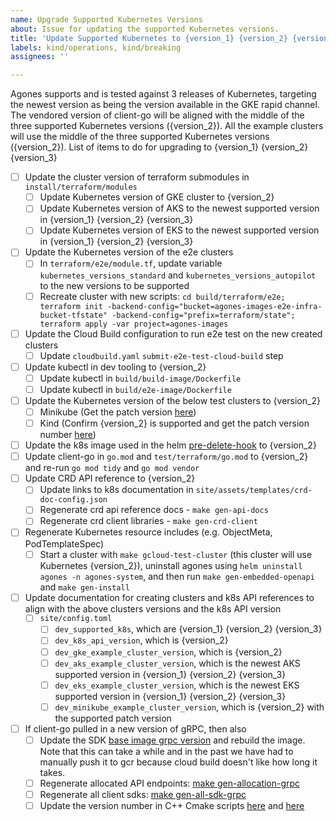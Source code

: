 ```yaml
---
name: Upgrade Supported Kubernetes Versions
about: Issue for updating the supported Kubernetes versions.
title: 'Update Supported Kubernetes to {version_1} {version_2} {version_3}'
labels: kind/operations, kind/breaking
assignees: ''

---
```


Agones supports and is tested against 3 releases of Kubernetes, targeting the newest version as being the version available in the GKE rapid channel. The vendored version of client-go will be aligned with the middle of the three supported Kubernetes versions ({version_2}). All the example clusters will use the middle of the three supported Kubernetes versions ({version_2}).
List of items to do for upgrading to {version_1} {version_2} {version_3}

- [ ] Update the cluster version of terraform submodules in `install/terraform/modules`
    - [ ] Update Kubernetes version of GKE cluster to {version_2}
    - [ ] Update Kubernetes version of AKS to the newest supported version in {version_1} {version_2} {version_3}
    - [ ] Update Kubernetes version of EKS to the newest supported version in {version_1} {version_2} {version_3}
- [ ] Update the Kubernetes version of the e2e clusters
    - [ ] In `terraform/e2e/module.tf`, update variable `kubernetes_versions_standard` and `kubernetes_versions_autopilot` to the new versions to be supported
    - [ ] Recreate cluster with new scripts: `cd build/terraform/e2e; terraform init -backend-config="bucket=agones-images-e2e-infra-bucket-tfstate" -backend-config="prefix=terraform/state"; terraform apply -var project=agones-images`
- [ ] Update the Cloud Build configuration to run e2e test on the new created clusters
    - [ ] Update `cloudbuild.yaml` `submit-e2e-test-cloud-build` step
- [ ] Update kubectl in dev tooling to {version_2}
    - [ ] Update kubectl in `build/build-image/Dockerfile`
    - [ ] Update kubectl in `build/e2e-image/Dockerfile`
- [ ] Update the Kubernetes version of the below test clusters to {version_2}
    - [ ] Minikube (Get the patch version [here](https://github.com/kubernetes/minikube/blob/master/CHANGELOG.md))
    - [ ] Kind (Confirm {version_2} is supported and get the patch version number [here](https://github.com/kubernetes-sigs/kind/releases))
- [ ] Update the k8s image used in the helm [pre-delete-hook](https://github.com/googleforgames/agones/blob/main/install/helm/agones/templates/hooks/pre_delete_hook.yaml) to {version_2}
- [ ] Update client-go in `go.mod` and `test/terraform/go.mod` to {version_2} and re-run `go mod tidy` and `go mod vendor`
- [ ] Update CRD API reference to {version_2}
    - [ ] Update links to k8s documentation in `site/assets/templates/crd-doc-config.json`
    - [ ] Regenerate crd api reference docs - `make gen-api-docs`
    - [ ] Regenerate crd client libraries - `make gen-crd-client`
- [ ] Regenerate Kubernetes resource includes (e.g. ObjectMeta, PodTemplateSpec)
    - [ ] Start a cluster with `make gcloud-test-cluster` (this cluster will use Kubernetes {version_2}), uninstall agones using `helm uninstall agones -n agones-system`, and then run  `make gen-embedded-openapi` and `make gen-install`
- [ ] Update documentation for creating clusters and k8s API references to align with the above clusters versions and the k8s API version
    - [ ] `site/config.toml`
        - [ ] `dev_supported_k8s`, which are {version_1} {version_2} {version_3}
        - [ ] `dev_k8s_api_version`, which is {version_2}
        - [ ] `dev_gke_example_cluster_version`, which is {version_2}
        - [ ] `dev_aks_example_cluster_version`, which is the newest AKS supported version in {version_1} {version_2} {version_3}
        - [ ] `dev_eks_example_cluster_version`, which is the newest EKS supported version in {version_1} {version_2} {version_3}
        - [ ] `dev_minikube_example_cluster_version`, which is {version_2} with the supported patch version
- [ ] If client-go pulled in a new version of gRPC, then also
    - [ ] Update the SDK [base image grpc version](https://github.com/googleforgames/agones/blob/main/build/includes/sdk.mk#L30) and rebuild the image. Note that this can take a while and in the past we have had to manually push it to gcr because cloud build doesn't like how long it takes.
    - [ ] Regenerate allocated API endpoints: [make gen-allocation-grpc](https://github.com/googleforgames/agones/blob/main/build/includes/allocation.mk#L55)
    - [ ] Regenerate all client sdks: [make gen-all-sdk-grpc](https://github.com/googleforgames/agones/blob/main/build/README.md#make-gen-all-sdk-grpc)
    - [ ] Update the version number in C++ Cmake scripts [here](https://github.com/googleforgames/agones/blob/main/sdks/cpp/CMakeLists.txt#L100) and [here](https://github.com/googleforgames/agones/blob/main/sdks/cpp/cmake/prerequisites.cmake#L34)
